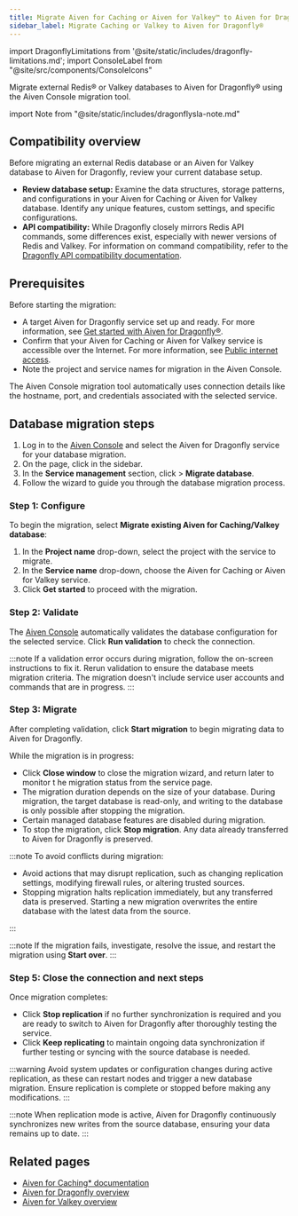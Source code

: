 ```yaml
---
title: Migrate Aiven for Caching or Aiven for Valkey™ to Aiven for Dragonfly®
sidebar_label: Migrate Caching or Valkey to Aiven for Dragonfly®
---
```

import DragonflyLimitations from '@site/static/includes/dragonfly-limitations.md';
import ConsoleLabel from "@site/src/components/ConsoleIcons"

Migrate external Redis® or Valkey databases to Aiven for Dragonfly® using the Aiven Console migration tool.

import Note from "@site/static/includes/dragonflysla-note.md"

<Note/>

## Compatibility overview

Before migrating an external Redis database or an Aiven for Valkey database to
Aiven for Dragonfly, review your current database setup.

- **Review database setup:** Examine the data structures, storage patterns, and
  configurations in your Aiven for Caching or Aiven for Valkey database. Identify any
  unique features, custom settings, and specific configurations.
- **API compatibility:** While Dragonfly closely mirrors Redis API commands, some
  differences exist, especially with newer versions of Redis and Valkey.
  For information on command compatibility, refer to the
  [Dragonfly API compatibility documentation](https://www.dragonflydb.io/docs/command-reference/compatibility).

## Prerequisites

Before starting the migration:

- A target Aiven for Dragonfly service set up and ready. For more information,
  see [Get started with Aiven for Dragonfly®](/docs/products/dragonfly/get-started).
- Confirm that your Aiven for Caching or Aiven for Valkey service is accessible over
  the Internet. For more information, see
  [Public internet access](/docs/platform/howto/public-access-in-vpc).
- Note the project and service names for migration in the Aiven Console.

The Aiven Console migration tool automatically uses connection details
like the hostname, port, and credentials associated with the selected service.

<DragonflyLimitations />

## Database migration steps

1. Log in to the [Aiven Console](https://console.aiven.io/) and select
   the Aiven for Dragonfly service for your database migration.
1. On the <ConsoleLabel name="overview"/> page, click
   <ConsoleLabel name="service settings"/> in the sidebar.
1. In the **Service management** section, click
   <ConsoleLabel name="actions"/> > **Migrate database**.
1. Follow the wizard to guide you through the database migration process.

### Step 1: Configure

To begin the migration, select **Migrate existing Aiven for Caching/Valkey database**:

1. In the **Project name** drop-down, select the project with the service to migrate.
1. In the **Service name** drop-down, choose the Aiven for Caching or Aiven for Valkey
   service.
1. Click **Get started** to proceed with the migration.

### Step 2: Validate

The [Aiven Console](https://console.aiven.io/) automatically validates the database
configuration for the selected service. Click **Run validation** to check the connection.

:::note
If a validation error occurs during migration, follow the on-screen
instructions to fix it. Rerun validation to ensure the database meets
migration criteria. The migration doesn't include service
user accounts and commands that are in progress.
:::

### Step 3: Migrate

After completing validation, click **Start migration** to begin migrating data to
Aiven for Dragonfly.

While the migration is in progress:

- Click **Close window** to close the migration wizard, and return later to monitor t
  he migration status from the service <ConsoleLabel name="overview"/> page.
- The migration duration depends on the size of your database. During migration, the
  target database is read-only, and writing to the database is only possible after
  stopping the migration.
- Certain managed database features are disabled during migration.
- To stop the migration, click **Stop migration**. Any data already transferred to
  Aiven for Dragonfly is preserved.

:::note
To avoid conflicts during migration:

- Avoid actions that may disrupt replication, such as changing replication settings,
  modifying firewall rules, or altering trusted sources.
- Stopping migration halts replication immediately, but any transferred data is
  preserved. Starting a new migration overwrites the entire database with the latest
  data from the source.

:::

:::note
If the migration fails, investigate, resolve the issue, and restart the
migration using **Start over**.
:::

### Step 5: Close the connection and next steps

Once migration completes:

- Click **Stop replication** if no further synchronization is required and
  you are ready to switch to Aiven for Dragonfly after thoroughly testing the service.
- Click **Keep replicating** to maintain ongoing data synchronization if further
  testing or syncing with the source database is needed.


:::warning
Avoid system updates or configuration changes during active replication, as these can
restart nodes and trigger a new database migration. Ensure replication is complete or
stopped before making any modifications.
:::

:::note
When replication mode is active, Aiven for Dragonfly continuously synchronizes new
writes from the source database, ensuring your data remains up to date.
:::

## Related pages

- [Aiven for Caching* documentation](/docs/products/caching/get-started)
- [Aiven for Dragonfly overview](/docs/products/dragonfly)
- [Aiven for Valkey overview](/docs/products/valkey)
